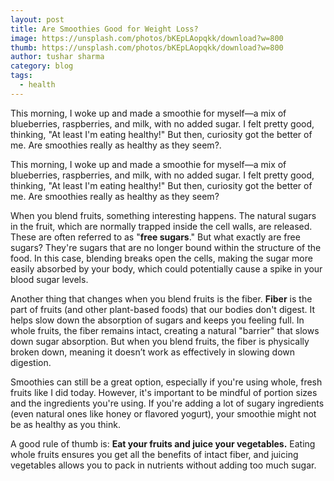 ```yaml
---
layout: post
title: Are Smoothies Good for Weight Loss?
image: https://unsplash.com/photos/bKEpLAopqkk/download?w=800
thumb: https://unsplash.com/photos/bKEpLAopqkk/download?w=800
author: tushar sharma
category: blog
tags:
  - health
---
```


This morning, I woke up and made a smoothie for myself—a mix of blueberries, raspberries, and milk, with no added sugar. I felt pretty good, thinking, "At least I'm eating healthy!" But then, curiosity got the better of me. Are smoothies really as healthy as they seem?.<!-- truncate_here -->

This morning, I woke up and made a smoothie for myself—a mix of blueberries, raspberries, and milk, with no added sugar. I felt pretty good, thinking, "At least I'm eating healthy!" But then, curiosity got the better of me. Are smoothies really as healthy as they seem?

When you blend fruits, something interesting happens. The natural sugars in the fruit, which are normally trapped inside the cell walls, are released. These are often referred to as "**free sugars**." But what exactly are free sugars? They're sugars that are no longer bound within the structure of the food. In this case, blending breaks open the cells, making the sugar more easily absorbed by your body, which could potentially cause a spike in your blood sugar levels.

Another thing that changes when you blend fruits is the fiber. **Fiber** is the part of fruits (and other plant-based foods) that our bodies don't digest. It helps slow down the absorption of sugars and keeps you feeling full. In whole fruits, the fiber remains intact, creating a natural "barrier" that slows down sugar absorption. But when you blend fruits, the fiber is physically broken down, meaning it doesn’t work as effectively in slowing down digestion.

Smoothies can still be a great option, especially if you're using whole, fresh fruits like I did today. However, it's important to be mindful of portion sizes and the ingredients you're using. If you're adding a lot of sugary ingredients (even natural ones like honey or flavored yogurt), your smoothie might not be as healthy as you think.

A good rule of thumb is: **Eat your fruits and juice your vegetables.** Eating whole fruits ensures you get all the benefits of intact fiber, and juicing vegetables allows you to pack in nutrients without adding too much sugar.